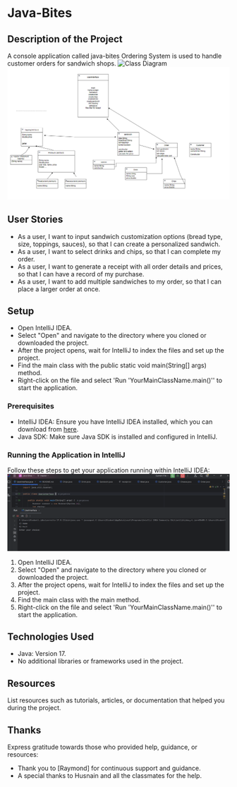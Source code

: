 # Java-Bites

## Description of the Project
A console application called java-bites Ordering System is used to handle customer orders for sandwich shops.
![Class Diagram](path/![img.png](img.png)to/your/class_diagram.png)
![img_1.png](img_1.png)

## User Stories

- As a user, I want to input sandwich customization options (bread type, size, toppings, sauces), so that I can create a personalized sandwich.
- As a user, I want to select drinks and chips, so that I can complete my order.
- As a user, I want to generate a receipt with all order details and prices, so that I can have a record of my purchase.
- As a user, I want to add multiple sandwiches to my order, so that I can place a larger order at once.

## Setup

- Open IntelliJ IDEA.
- Select "Open" and navigate to the directory where you cloned or downloaded the project.
- After the project opens, wait for IntelliJ to index the files and set up the project.
- Find the main class with the public static void main(String[] args) method.
- Right-click on the file and select 'Run 'YourMainClassName.main()'' to start the application.

### Prerequisites

- IntelliJ IDEA: Ensure you have IntelliJ IDEA installed, which you can download from [here](https://www.jetbrains.com/idea/download/).
- Java SDK: Make sure Java SDK is installed and configured in IntelliJ.

### Running the Application in IntelliJ

Follow these steps to get your application running within IntelliJ IDEA:
![img_2.png](img_2.png)
1. Open IntelliJ IDEA.
2. Select "Open" and navigate to the directory where you cloned or downloaded the project.
3. After the project opens, wait for IntelliJ to index the files and set up the project.
4. Find the main class with the main method.
5. Right-click on the file and select 'Run 'YourMainClassName.main()'' to start the application.

## Technologies Used

- Java: Version 17.
- No additional libraries or frameworks used in the project.

## Resources

List resources such as tutorials, articles, or documentation that helped you during the project.

## Thanks

Express gratitude towards those who provided help, guidance, or resources:

- Thank you to [Raymond] for continuous support and guidance.
- A special thanks to Husnain and all the classmates for the help.
